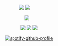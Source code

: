 
<div id="header" align="center">

<div id="header" align="center">

![](https://komarev.com/ghpvc/?username=Ioonatic&label=⠀⠀⠀♡⠀⠀⠀&style=plastic&color=C9E0E7) <img src="https://files.catbox.moe/3o5rci.gif">
ㅤㅤ
<div id="header" align="center">



<div id="header" align="center">


<img src="https://files.catbox.moe/frgxor.gif">
⠀

<div id="header" align="center">

[<img src="https://files.catbox.moe/px5q2v.png">](https://loonatic.atabook.org/) [<img src="https://files.catbox.moe/9c801z.png">](https://rentry.co/nwjns) [<img src="https://files.catbox.moe/aw5wwx.png">](https://rentry.co/lovelystain)

<div id="header" align="center">

[![spotify-github-profile](https://spotify-github-profile.kittinanx.com/api/view?uid=31titnsabuuzqvisjvzneqdutyra&cover_image=true&theme=natemoo-re&show_offline=false&background_color=ffd1d1&interchange=false&bar_color=ffe5ee&bar_color_cover=false)](https://github.com/kittinan/spotify-github-profile)


